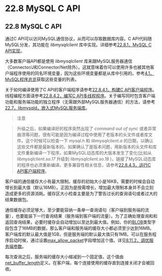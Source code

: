 # 22.8 MySQL C API

## 22.8 MySQL C API

通过C API可以访问MySQL通信协议，从而可以存取数据库内容。C API代码随MySQL分发，其功能在 _libmysqlclient_ 库中实现。详细参考[22.8.1，MySQL C API实现]()。

大多数客户端API都是使用 _libmysqlclient_ 库来跟MySQL服务器通信（Connector/J和Connector/Net除外）。这就意味着你可以使用许多也被其他客户端程序使用的同名环境变量，因为这些环境变量都是从库中引用的。参考[4.1，MySQL程序总览]()获取这些变量的列表。

关于如何编译使用了C API的客户端程序请参考[22.8.4.1，构建C API客户端程序]()。线程编程方面请参考[22.8.4.2，编写C API多线程程序]()。关于编写同时包含客户端功能和服务端功能的独立程序（无需跟外部MySQL服务器通信）的方法，请参考[22.7，libmysqld，嵌入式MySQL服务端库]()。

>注意

>升级之后，如果编译好的程序突然出现了 _command out of sync_ 或者异常崩溃等问题，很有可能是因为编译过程中使用了老版本的头文件或者库文件。这个时候可以检查一下 _mysql.h_ 和 _libmysqlclient.a_ 的日期，以确认这些文件都是最新版本的。如果确认了是版本问题，用新版本的头文件和库文件重新编译一下程序。如果MySQL动态库的大版本发生了变化(比如从 _libmysqlclient.so.17_ 升级到 _libmysqlclient.so.18_ )，链接了MySQL动态库的程序也必须重新编译。更多兼容性相关信息，请参考[22.8.4.3，运行C API客户端程序]()。

客户端的通信缓存大小有最大限制。缓存的初始大小是16KB，需要的时候会自动增长到最大值（默认16MB）。正因为是按需增长，增加最大限制本身并不会立刻造成更多的资源消耗。缓存区大小检查主要是为了警告过长的查询语句或者过大的结果数据包。

通信缓存必须足够大，至少要能容纳一条单一查询语句（客户端到服务端的流量），也要能装下一行查询结果（服务端到客户端的流量）。为了正确处理查询和和返回查询结果，必要时缓存会自动增加以至达到最大值。例如，你的[BLOB](http://dev.mysql.com/doc/refman/5.6/en/blob.html)类型字段包含了16MB的数据，那么客户端和服务端的缓存大小都必须至少达到16MB。客户端库的默认最大值是1GB，但是服务端的默认最大值只有1MB。可以在服务程序启动时候，通过设置[max_allow_packet](http://dev.mysql.com/doc/refman/5.6/en/server-system-variables.html#sysvar_max_allowed_packet)字段增加这个值。详见[8.11.2，调优服务端参数]()。

每次查询之后，服务端的缓存大小缩减到一个固定值，这个值由[net_buffer_length](http://dev.mysql.com/doc/refman/5.6/en/server-system-variables.html#sysvar_net_buffer_length)定义。在客户端，每个连接使用的缓存直到连接关闭才会被回收。
